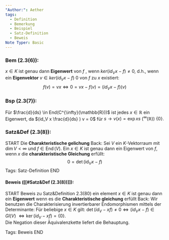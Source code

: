 ```yaml
---
"Author:": Aether
tags:
  - Definition
  - Bemerkung
  - Beispiel
  - Satz-Definition
  - Beweis
Note Typer: Basic
---
```



### Bem (2.3(6)):

 $x \in K$ ist genau dann **Eigenwert** von $f$ , wenn $ker(id_V x -f ) \neq {0}$,
d.h., wenn ein **Eigenvektor** $v \in ker(id_V x - f ) \ {0}$ von $f$ zu $x$ existiert:
$$f (v) = vx \Leftrightarrow 0 = vx - f (v) = (id_V x -f )(v)$$
### Bsp (2.3(7)):

Für $\frac{d}{ds} \in End(C^{\infty}(\mathbb{R}))$
ist jedes $x \in \mathbb{R}$ ein Eigenwert, da
$(id_V x  \frac{d}{ds} ) v = 0$  für $s \to v(x)  = \exp{xs} \ (^{\infty}(\mathbb{R})) \ \{0\}.$

### Satz&Def (2.3(8)):

START
Die **Charakteristische gelichung**
Back:
Sei $V$ ein $K$-Vektorraum mit $\dim V < \infty$ und $f \in \operatorname{End}(V)$. Ein $x \in K$ ist genau dann ein Eigenwert von $f$, wenn $x$ die **charakteristische Gleichung** erfüllt: $$0 = \det(\operatorname{id}_V x- f)$$
Tags: Satz-Definition
END
#### Beweis ([[#Satz&Def (2.3(8))]]):
START
Beweis zu Satz&Definition 2.3(80) ein element $x \in K$ 
ist genau dann ein **Eigenwert** wenn es die **Charakteristische gleichung** erfüllt
Back:
Wir benutzen die Charakterisierung invertierbarer Endomorphismen mittels der Determinante: Für beliebige $x \in K$ gilt:
$\det({id}_V - x f) \neq 0 \iff ({id}_Vx - f) \in {Gl}(V)$
$\iff \ker({id}_V - x f) = \{0\}$.  
Die Negation dieser Äquivalenzkette liefert die Behauptung.

Tags: Beweis
END
